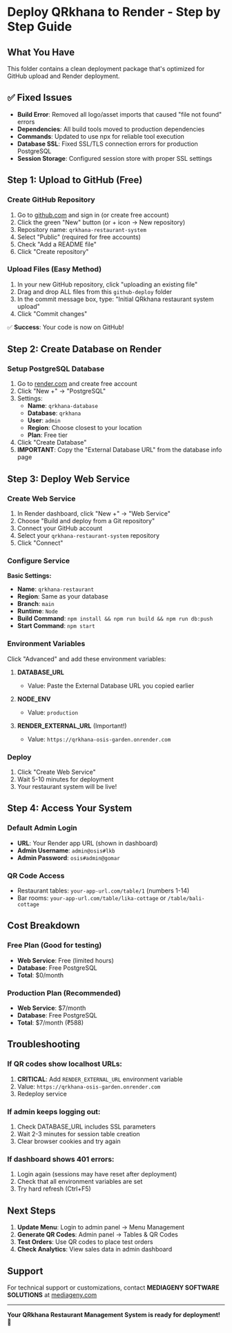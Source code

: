 # Deploy QRkhana to Render - Step by Step Guide

## What You Have
This folder contains a clean deployment package that's optimized for GitHub upload and Render deployment.

## ✅ Fixed Issues
- **Build Error**: Removed all logo/asset imports that caused "file not found" errors
- **Dependencies**: All build tools moved to production dependencies 
- **Commands**: Updated to use npx for reliable tool execution
- **Database SSL**: Fixed SSL/TLS connection errors for production PostgreSQL
- **Session Storage**: Configured session store with proper SSL settings

## Step 1: Upload to GitHub (Free)

### Create GitHub Repository
1. Go to [github.com](https://github.com) and sign in (or create free account)
2. Click the green "New" button (or + icon → New repository)
3. Repository name: `qrkhana-restaurant-system`
4. Select "Public" (required for free accounts)
5. Check "Add a README file"
6. Click "Create repository"

### Upload Files (Easy Method)
1. In your new GitHub repository, click "uploading an existing file"
2. Drag and drop ALL files from this `github-deploy` folder
3. In the commit message box, type: "Initial QRkhana restaurant system upload"
4. Click "Commit changes"

✅ **Success**: Your code is now on GitHub!

## Step 2: Create Database on Render

### Setup PostgreSQL Database
1. Go to [render.com](https://render.com) and create free account
2. Click "New +" → "PostgreSQL"
3. Settings:
   - **Name**: `qrkhana-database`
   - **Database**: `qrkhana`
   - **User**: `admin`
   - **Region**: Choose closest to your location
   - **Plan**: Free tier
4. Click "Create Database"
5. **IMPORTANT**: Copy the "External Database URL" from the database info page

## Step 3: Deploy Web Service

### Create Web Service
1. In Render dashboard, click "New +" → "Web Service"
2. Choose "Build and deploy from a Git repository"
3. Connect your GitHub account
4. Select your `qrkhana-restaurant-system` repository
5. Click "Connect"

### Configure Service
**Basic Settings:**
- **Name**: `qrkhana-restaurant`
- **Region**: Same as your database
- **Branch**: `main`
- **Runtime**: `Node`
- **Build Command**: `npm install && npm run build && npm run db:push`
- **Start Command**: `npm start`

### Environment Variables
Click "Advanced" and add these environment variables:

1. **DATABASE_URL**
   - Value: Paste the External Database URL you copied earlier
   
2. **NODE_ENV**
   - Value: `production`

3. **RENDER_EXTERNAL_URL** (Important!)
   - Value: `https://qrkhana-osis-garden.onrender.com`

### Deploy
1. Click "Create Web Service"
2. Wait 5-10 minutes for deployment
3. Your restaurant system will be live!

## Step 4: Access Your System

### Default Admin Login
- **URL**: Your Render app URL (shown in dashboard)
- **Admin Username**: `admin@osis#lkb`
- **Admin Password**: `osis#admin@gomar`

### QR Code Access
- Restaurant tables: `your-app-url.com/table/1` (numbers 1-14)
- Bar rooms: `your-app-url.com/table/lika-cottage` or `/table/bali-cottage`

## Cost Breakdown

### Free Plan (Good for testing)
- **Web Service**: Free (limited hours)
- **Database**: Free PostgreSQL
- **Total**: $0/month

### Production Plan (Recommended)
- **Web Service**: $7/month
- **Database**: Free PostgreSQL  
- **Total**: $7/month (₹588)

## Troubleshooting

### If QR codes show localhost URLs:
1. **CRITICAL**: Add `RENDER_EXTERNAL_URL` environment variable
2. Value: `https://qrkhana-osis-garden.onrender.com`
3. Redeploy service

### If admin keeps logging out:
1. Check DATABASE_URL includes SSL parameters
2. Wait 2-3 minutes for session table creation
3. Clear browser cookies and try again

### If dashboard shows 401 errors:
1. Login again (sessions may have reset after deployment)
2. Check that all environment variables are set
3. Try hard refresh (Ctrl+F5)

## Next Steps

1. **Update Menu**: Login to admin panel → Menu Management
2. **Generate QR Codes**: Admin panel → Tables & QR Codes
3. **Test Orders**: Use QR codes to place test orders
4. **Check Analytics**: View sales data in admin dashboard

## Support

For technical support or customizations, contact **MEDIAGENY SOFTWARE SOLUTIONS** at [mediageny.com](https://www.mediageny.com)

---

**Your QRkhana Restaurant Management System is ready for deployment! 🚀**